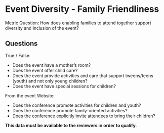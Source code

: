 # Event Diversity - Family Friendliness

Metric Question: How does enabling families to attend together support diversity and inclusion of the event?

## Questions

True / False:
* Does the event have a mother’s room?
* Does the event offer child care?
* Does the event provide activities and care that support tweens/teens (youth) and not only young children?
* Does the event have special sessions for children?

From the event Website:
* Does the conference promote activities for children and youth?
* Does the conference promote family-oriented activities?
* Does the conference explicitly invite attendees to bring their children?

**This data must be available to the reviewers in order to qualify.**
